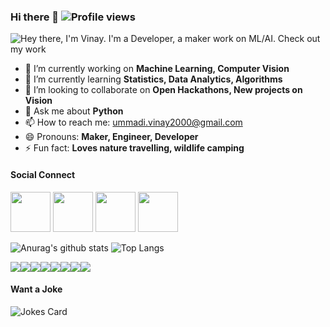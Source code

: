 ### Hi there 👋       ![Profile views](https://gpvc.arturio.dev/ummadiviany)
![Hey there, I'm Vinay. I'm a Developer, a maker work on ML/AI. Check out my work](https://github.com/ummadiviany/ummadiviany/blob/master/bio1.gif)

- 🔭 I’m currently working on **Machine Learning, Computer Vision** 
- 🌱 I’m currently learning **Statistics, Data Analytics, Algorithms**
- 👯 I’m looking to collaborate on **Open Hackathons, New projects on Vision**
- 💬 Ask me about **Python**
- 📫 How to reach me: ummadi.vinay2000@gmail.com
- 😄 Pronouns: **Maker, Engineer, Developer**
- ⚡ Fun fact: **Loves nature travelling, wildlife camping**


#### Social Connect
<p align="left">
<a href= "https://www.linkedin.com/in/vinayummadi/"><img height="64" width="64" src="https://simpleicons.org/icons/linkedin.svg" /></a>
<a href= "https://twitter.com/vinayummadi"><img height="64" width="64" src="https://simpleicons.org/icons/twitter.svg" /></a>
<a href ="https://github.com/ummadiviany"><img height="64" width="64" src="https://simpleicons.org/icons/github.svg" /></a>
<a href ="ummadi.vinay2000@gmail.com"><img height="64" width="64" src="https://simpleicons.org/icons/gmail.svg" /></a>
</p>

<!--- 
[Visitor Count](https : //profile-counter.glitch.me/ummadiviany/count.svg) %
<img src="https://github-readme-linkedin.vercel.app/[METHOD]?username=[ummadivinay]"/>
**ummadiviany/ummadiviany** is a ✨ _special_ ✨ repository because its `README.md` (this file) appears on your GitHub profile.
https://vb1z0.csb.app/
https://github.com/ummadiviany/ummadiviany/blob/master/intro.gif
https://vb1z0.csb.app/

--->

![Anurag's github stats](https://github-readme-stats.vercel.app/api?username=ummadiviany&show_icons=true&theme=dracula)
![Top Langs](https://github-readme-stats.vercel.app/api/top-langs/?username=ummadiviany)



<img src="https://img.shields.io/badge/markdown-%23000000.svg?&style=for-the-badge&logo=markdown&logoColor=white"/><img src="https://img.shields.io/badge/c%23%20-%23239120.svg?&style=for-the-badge&logo=c-sharp&logoColor=white"/><img src="https://img.shields.io/badge/python%20-%2314354C.svg?&style=for-the-badge&logo=python&logoColor=white"/><img src="https://img.shields.io/badge/css3%20-%231572B6.svg?&style=for-the-badge&logo=css3&logoColor=white"/><img src="https://img.shields.io/badge/html5%20-%23E34F26.svg?&style=for-the-badge&logo=html5&logoColor=white"/><img src="https://img.shields.io/badge/flask%20-%23000.svg?&style=for-the-badge&logo=flask&logoColor=white"/><img src="https://img.shields.io/badge/github%20-%23121011.svg?&style=for-the-badge&logo=github&logoColor=white"/><img src="https://img.shields.io/badge/mysql-%2300f.svg?&style=for-the-badge&logo=mysql&logoColor=white"/>

#### Want a Joke
<img src="https://readme-jokes.vercel.app/api" alt="Jokes Card" />
